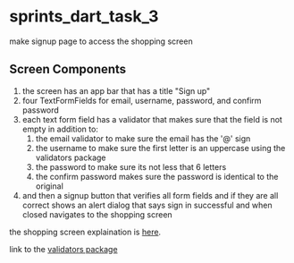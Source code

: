 # sprints_dart_task_3
make signup page to access the shopping screen

## Screen Components

1. the screen has an app bar that has a title "Sign up"
2. four TextFormFields for email, username, password, and confirm password
3. each text form field has a validator that makes sure that the field is not empty in addition to:
   1. the email validator to make sure the email has the '@' sign
   2. the username to make sure the first letter is an uppercase using the validators package
   3. the password to make sure its not less that 6 letters
   4. the confirm password makes sure the password is identical to the original
4. and then a signup button that verifies all form fields and if they are all correct shows an alert dialog that says sign in successful and when closed navigates to the shopping screen

the shopping screen explaination is [here](https://github.com/Mostafa-Elzohirey/sprints_flutter_task_2/blob/master/README.md).

link to the [validators package](https://pub.dev/packages/validators)

